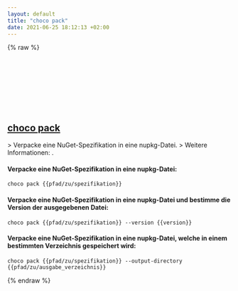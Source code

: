 ```yaml
---
layout: default
title: "choco pack"
date: 2021-06-25 18:12:13 +02:00
---
```

{% raw %}
<h2 id="choco-pack">
  <a href="/de/windows/choco-pack.html">choco pack</a> <a href="#choco-pack"><svg class="icon">
    <use href="/assets/images/unicode_sprite.svg#link" />
  </svg></a>
</h2>
> Verpacke eine NuGet-Spezifikation in eine nupkg-Datei.
> Weitere Informationen: <https://chocolatey.org/docs/commands-pack>.

#### Verpacke eine NuGet-Spezifikation in eine nupkg-Datei:
```shell
choco pack {{pfad/zu/spezifikation}}
```
#### Verpacke eine NuGet-Spezifikation in eine nupkg-Datei und bestimme die Version der ausgegebenen Datei:
```shell
choco pack {{pfad/zu/spezifikation}} --version {{version}}
```
#### Verpacke eine NuGet-Spezifikation in eine nupkg-Datei, welche in einem bestimmten Verzeichnis gespeichert wird:
```shell
choco pack {{pfad/zu/spezifikation}} --output-directory {{pfad/zu/ausgabe_verzeichnis}}
```
{% endraw %}